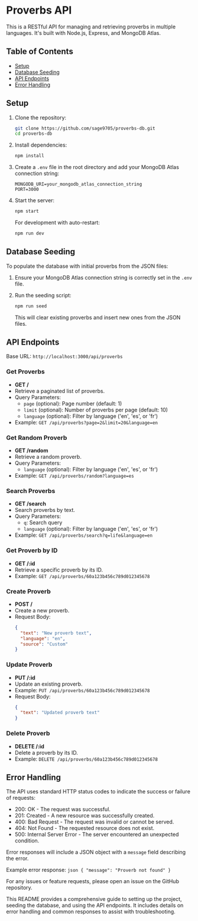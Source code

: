 # Proverbs API

This is a RESTful API for managing and retrieving proverbs in multiple languages. It's built with Node.js, Express, and MongoDB Atlas.

## Table of Contents

- [Setup](#setup)
- [Database Seeding](#database-seeding)
- [API Endpoints](#api-endpoints)
- [Error Handling](#error-handling)

## Setup

1. Clone the repository:
    ```bash
    git clone https://github.com/sage9705/proverbs-db.git
    cd proverbs-db
    ```

2. Install dependencies:
    ```bash
    npm install
    ```

3. Create a `.env` file in the root directory and add your MongoDB Atlas connection string:
    ```env
    MONGODB_URI=your_mongodb_atlas_connection_string
    PORT=3000
    ```

4. Start the server:
    ```bash
    npm start
    ```

   For development with auto-restart:
    ```bash
    npm run dev
    ```

## Database Seeding

To populate the database with initial proverbs from the JSON files:

1. Ensure your MongoDB Atlas connection string is correctly set in the `.env` file.
2. Run the seeding script:
    ```bash
    npm run seed
    ```

   This will clear existing proverbs and insert new ones from the JSON files.

## API Endpoints

Base URL: `http://localhost:3000/api/proverbs`

### Get Proverbs

- **GET /** 
- Retrieve a paginated list of proverbs.
- Query Parameters:
  - `page` (optional): Page number (default: 1)
  - `limit` (optional): Number of proverbs per page (default: 10)
  - `language` (optional): Filter by language ('en', 'es', or 'fr')
- Example: `GET /api/proverbs?page=2&limit=20&language=en`

### Get Random Proverb

- **GET /random**
- Retrieve a random proverb.
- Query Parameters:
  - `language` (optional): Filter by language ('en', 'es', or 'fr')
- Example: `GET /api/proverbs/random?language=es`

### Search Proverbs

- **GET /search**
- Search proverbs by text.
- Query Parameters:
  - `q`: Search query
  - `language` (optional): Filter by language ('en', 'es', or 'fr')
- Example: `GET /api/proverbs/search?q=life&language=en`

### Get Proverb by ID

- **GET /:id**
- Retrieve a specific proverb by its ID.
- Example: `GET /api/proverbs/60a123b456c789d012345678`

### Create Proverb

- **POST /**
- Create a new proverb.
- Request Body:
    ```json
    {
      "text": "New proverb text",
      "language": "en",
      "source": "Custom"
    }
    ```

### Update Proverb

- **PUT /:id**
- Update an existing proverb.
- Example: `PUT /api/proverbs/60a123b456c789d012345678`
- Request Body:
    ```json
    {
      "text": "Updated proverb text"
    }
    ```

### Delete Proverb

- **DELETE /:id**
- Delete a proverb by its ID.
- Example: `DELETE /api/proverbs/60a123b456c789d012345678`

## Error Handling

The API uses standard HTTP status codes to indicate the success or failure of requests:

- 200: OK - The request was successful.
- 201: Created - A new resource was successfully created.
- 400: Bad Request - The request was invalid or cannot be served.
- 404: Not Found - The requested resource does not exist.
- 500: Internal Server Error - The server encountered an unexpected condition.

Error responses will include a JSON object with a `message` field describing the error.

Example error response:
    ```json
    {
      "message": "Proverb not found"
    }
    ```

For any issues or feature requests, please open an issue on the GitHub repository.

This README provides a comprehensive guide to setting up the project, seeding the database, and using the API endpoints. It includes details on error handling and common responses to assist with troubleshooting.
